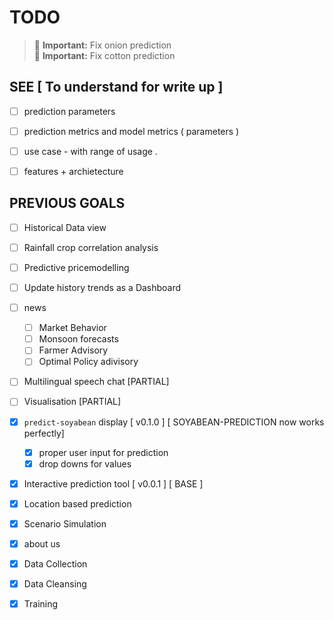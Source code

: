 # TODO

> 🚨 **Important:** Fix onion prediction   
> 🚨 **Important:** Fix cotton prediction   


## SEE [ To understand for write up ]

- [ ] prediction parameters 
- [ ] prediction metrics and model metrics ( parameters )
- [ ] use case - with range of usage .
- [ ] features + archietecture 


## PREVIOUS GOALS

- [ ] Historical Data view
- [ ] Rainfall crop correlation analysis
- [ ] Predictive pricemodelling 
- [ ] Update history trends as a Dashboard
- [ ] news
  - [ ] Market Behavior
  - [ ] Monsoon forecasts
  - [ ] Farmer Advisory
  - [ ] Optimal Policy adivisory 
- [ ] Multilingual speech chat [PARTIAL]
- [ ] Visualisation [PARTIAL]


- [x] `predict-soyabean` display  [ v0.1.0 ] [ SOYABEAN-PREDICTION now works perfectly]
  - [x] proper user input for prediction 
  - [x] drop downs for values 
- [x] Interactive prediction tool [ v0.0.1 ] [ BASE ]
- [x] Location based prediction
- [x] Scenario Simulation
- [x] about us
- [x] Data Collection
- [x] Data Cleansing
- [x] Training
